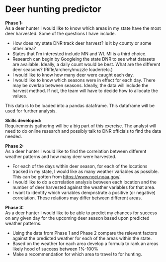 # Deer hunting predictor

__**Phase 1:**__    
As a deer hunter I would lIke to know which areas in my state have the most deer harvested. Some of the questions I have include.  
- How does my state DNR track deer harvest? Is it by county or some other area?  
- States that I'm interested include MN and WI. MI is a third choice.  
- Research can begin by Googleing the state DNR to see what datasets are available. Ideally, a daily count would be best.  What are the different deer seasons? (Rifle/archery/muzzle loader/etc.)  
- I would like to know how many deer were caught each day.  
- I would like to know which seasons were in effect for each day. There may be overlap between seasons. Ideally, the data will include the harvest method. If not, the team will have to decide how to allocate the values.  

This data is to be loaded into a pandas dataframe.  This dataframe will be used for further analysis.  

__**Skills developed:**__   
Requirements gathering will be a big part of this exercise. The analyst will need to do online research and possibly talk to DNR officials to find the data needed.  

__**Phase 2:**__  
As a deer hunter I would like to find the correlation between different weather patterns and how many deer were harvested.  
- For each of the days within deer season, for each of the locations tracked in my state, I would like as many weather variables as possible. This can be gotten from https://www.ncei.noaa.gov/.  
- I would like to do a correlation analysis between each location and the number of deer harvested against the weather variables for that area.  
- I want to identify which variables dempnstrate a positive (or negative) correlation.  These relations may differ between different areas.  

__**Phase 3:**__  
As a deer hunter I would like to be able to predict my chances for success on any given day for the upcoming deer season based upon predicted weather patterns.  
- Using the data from Phase 1 and Phase 2 compare the relevant factors against the predicted weather for each of the areas within the state.  
- Based on the weather for each area develop a formula to rank an areas likely hood of success between 1%-100%  
- Make a recommendation for which area to travel to for hunting.  




